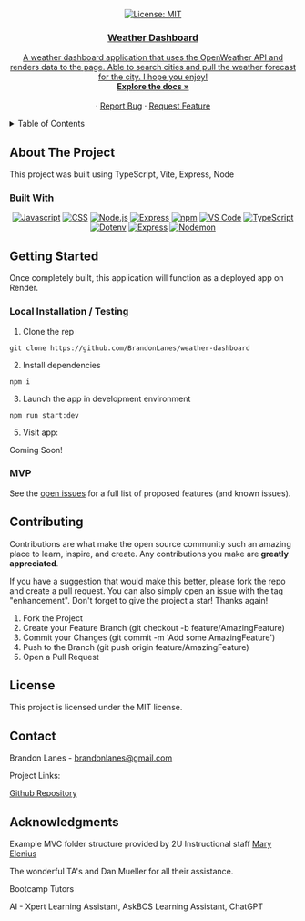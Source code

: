 <!-- For assistance using this README for your project, reach out to your instructinoal staff. -->

<!-- TODO: Highlight "J0263" and shift+command+L (for mac) or cntrl+shift+L (for windows) to select all instances of the example Github Username and type your Username in its place -->
<!-- TODO: Highlight "Movie-Review" and shift+command+L (for mac) or cntrl+shift+L (for windows) to select all instances of the example Github Repository name and type your repostitory name in its place -->

<div align="center">

  <!-- Add additional badges using the following format: -->
  <!-- ![Name](urlToShieldHere)(urlToGithubHere) -->

[![License: MIT](https://img.shields.io/badge/License-MIT-yellow.svg)](https://opensource.org/licenses/MIT)


</div>

<!-- PROJECT LOGO -->

<div align="center">
  <a href="https://github.com/BrandonLanes/weather-dashboard">
  <!-- TODO: Correct this file path to a logo if you would like one; otherwise, delete this a href -->
    <!-- <img src="./public/images/" alt="Logo" width="80" height="80">
  </a> -->

<!-- TODO: Edit App name -->
  <h3 align="center">Weather Dashboard</h3>

  <p align="center">
  <!-- TODO: Edit App description -->
    A weather dashboard application that uses the OpenWeather API and renders data to the page. Able to search cities and pull the weather forecast for the city. I hope you enjoy!   <br />
    <a href="https://github.com/BrandonLanes/weather-dashboard"><strong>Explore the docs »</strong></a>
    <br />
    <br />
    <!-- TODO: Edit deployment link -->
    ·
    <a href="https://github.com/BrandonLanes/weather-dashboard/issues">Report Bug</a>
    ·
    <a href="https://github.com/BrandonLanes/weather-dashboard/issues">Request Feature</a>

  </p>
</div>

<!-- TABLE OF CONTENTS -->
<details>
  <summary>Table of Contents</summary>
  <ol>
    <li>
      <a href="#about-the-project">About The Project</a>
      <ul>
        <li><a href="#built-with">Built With</a></li>
      </ul>
    </li>
    <li>
      <a href="#getting-started">Getting Started</a>
      <ul>
        <li><a href="#installation">Installation</a></li>
      </ul>
    </li>
    <li><a href="#usage">Usage</a></li>
    <li><a href="#contributing">Contributing</a></li>
    <li><a href="#license">License</a></li>
    <li><a href="#contact">Contact</a></li>
    <li><a href="#acknowledgments">Acknowledgments</a></li>
  </ol>
</details>

<!-- ABOUT THE PROJECT -->

## About The Project

<!-- TODO: add your screenshots or demo videos here -->
<!-- Add screenshots using the following format: -->
<!-- ![Screenshot alt description](directPathOfScreenshots) -->
<!-- Add video demos using the following format: -->
<!-- ![Video alt description](directPathOfVideos) -->

This project was built using TypeScript, Vite, Express, Node

### Built With

<div align="center">

<!-- TODO: Add any additional badges as needed. For more info, visit: https://github.com/J0263/empty-resources/blob/main/assets/images/shields.md -->

[![Javascript](https://img.shields.io/badge/Language-JavaScript-ff0000?style=plastic&logo=JavaScript&logoWidth=10)](https://javascript.info/)
[![CSS](https://img.shields.io/badge/Language-CSS-ff8000?style=plastic&logo=CSS3&logoWidth=10)](https://developer.mozilla.org/en-US/docs/Web/CSS)
[![Node.js](https://img.shields.io/badge/Framework-Node.js-ffff00?style=plastic&logo=Node.js&logoWidth=10)](https://nodejs.org/en/)
[![Express](https://img.shields.io/badge/Framework-Express-80ff00?style=plastic&logo=Express&logoWidth=10)](https://expressjs.com/)
[![npm](https://img.shields.io/badge/Tool-npm-00ff00?style=plastic&logo=npm&logoWidth=10)](https://www.npmjs.com/)
[![VS Code](https://img.shields.io/badge/IDE-VSCode-0000ff?style=plastic&logo=VisualStudioCode&logoWidth=10)](https://code.visualstudio.com/docs)
[![TypeScript](https://img.shields.io/badge/Language-TypeScript-007ACC?style=plastic&logo=typescript&logoWidth=10)](https://www.typescriptlang.org/)
[![Dotenv](https://img.shields.io/badge/Package-Dotenv-00b894?style=plastic&logo=npm&logoWidth=10)](https://www.npmjs.com/package/dotenv)
[![Express](https://img.shields.io/badge/Framework-Express-80ff00?style=plastic&logo=express&logoWidth=10)](https://expressjs.com/)
[![Nodemon](https://img.shields.io/badge/DevDependency-Nodemon-d63031?style=plastic&logo=nodemon&logoWidth=10)](https://www.npmjs.com/package/nodemon)


</div>

<!-- GETTING STARTED -->

## Getting Started

Once completely built, this application will function as a deployed app on Render.

### Local Installation / Testing

1. Clone the rep

```
git clone https://github.com/BrandonLanes/weather-dashboard
```

2. Install dependencies

```
npm i
```

3. Launch the app in development environment

```
npm run start:dev
```

5. Visit app:

Coming Soon!

<!-- ROADMAP -->


<!-- TODO: Plan out rough roadmap here -->


### MVP

<!-- This is a nested check-box that displays a nice checked or unchecked list on your Github repo to show your visitor's a quick road map! -->



See the [open issues](https://github.com/BrandonLanes/weather-dashboard/issues) for a full list of proposed features (and known issues).

<!-- CONTRIBUTING -->

## Contributing

Contributions are what make the open source community such an amazing place to learn, inspire, and create. Any contributions you make are **greatly appreciated**.

If you have a suggestion that would make this better, please fork the repo and create a pull request. You can also simply open an issue with the tag "enhancement".
Don't forget to give the project a star! Thanks again!

1. Fork the Project
2. Create your Feature Branch (git checkout -b feature/AmazingFeature)
3. Commit your Changes (git commit -m 'Add some AmazingFeature')
4. Push to the Branch (git push origin feature/AmazingFeature)
5. Open a Pull Request

<!-- LICENSE -->

## License

This project is licensed under the MIT license.

<!-- CONTACT -->

## Contact

<!-- TODO: Add your name, portfolio link, and email if you would like here -->

Brandon Lanes - brandonlanes@gmail.com

Project Links:

[Github Repository](https://github.com/BrandonLanes/weather-dashboard)

<!-- TODO: add your deployment link here -->



<!-- ACKNOWLEDGMENTS -->

## Acknowledgments

<!-- TODO: Add any acknowledgements you would like here -->

Example MVC folder structure provided by 2U Instructional staff [Mary Elenius](https://maryelenius.com/)

The wonderful TA's and Dan Mueller for all their assistance.

Bootcamp Tutors 

AI - Xpert Learning Assistant, AskBCS Learning Assistant, ChatGPT

